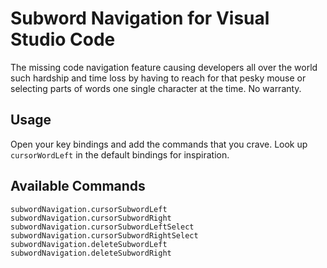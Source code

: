 # Subword Navigation for Visual Studio Code
The missing code navigation feature causing developers all over the world such hardship and time loss by having to reach for that pesky mouse or selecting parts of words one single character at the time. No warranty. 

## Usage
Open your key bindings and add the commands that you crave. Look up `cursorWordLeft` in the default bindings for inspiration.

## Available Commands
```
subwordNavigation.cursorSubwordLeft
subwordNavigation.cursorSubwordRight
subwordNavigation.cursorSubwordLeftSelect
subwordNavigation.cursorSubwordRightSelect
subwordNavigation.deleteSubwordLeft
subwordNavigation.deleteSubwordRight
```
